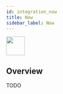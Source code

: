 ```yaml
---
id: integration_now
title: Now
sidebar_label: Now
---
```



<img src="https://renative.org/img/ic_integrations.png" width=50 height=50 />

## Overview

TODO
